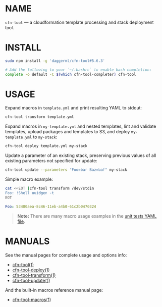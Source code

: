 <!-- vim: set ft=markdown: -->
# NAME

`cfn-tool` &mdash; a cloudformation template processing and stack deployment tool.

# INSTALL

```bash
sudo npm install -g 'daggerml/cfn-tool#5.6.3'
```

```bash
# Add the following to your `~/.bashrc` to enable bash completion:
complete -o default -C $(which cfn-tool-completer) cfn-tool
```

# USAGE

Expand macros in `template.yml` and print resulting YAML to stdout:

```bash
cfn-tool transform template.yml
```

Expand macros in `my-template.yml` and nested templates, lint and validate
templates, upload packages and templates to S3, and deploy `my-template.yml`
to `my-stack`:

```bash
cfn-tool deploy template.yml my-stack
```

Update a parameter of an existing stack, preserving previous values of all
existing parameters not specified for update:

```bash
cfn-tool update --parameters "Foo=bar Baz=baf" my-stack
```

Simple macro example:

```bash
cat <<EOT |cfn-tool transform /dev/stdin
Foo: !Shell uuidgen -t
EOT
```
```yaml
Foo: 53480aea-8c46-11eb-a4b0-61c2b0470324
```

> **Note:** There are many macro usage examples in the [unit tests YAML file][6].

# MANUALS

See the manual pages for complete usage and options info:

* [cfn-tool(1)][1]
* [cfn-tool-deploy(1)][2]
* [cfn-tool-transform(1)][3]
* [cfn-tool-update(1)][4]

And the built-in macros reference manual page:

* [cfn-tool-macros(1)][5]

[1]: http://htmlpreview.github.io/?https://github.com/daggerml/cfn-tool/blob/5.6.3/man/cfn-tool.html
[2]: http://htmlpreview.github.io/?https://github.com/daggerml/cfn-tool/blob/5.6.3/man/cfn-tool-deploy.html
[3]: http://htmlpreview.github.io/?https://github.com/daggerml/cfn-tool/blob/5.6.3/man/cfn-tool-transform.html
[4]: http://htmlpreview.github.io/?https://github.com/daggerml/cfn-tool/blob/5.6.3/man/cfn-tool-update.html
[5]: http://htmlpreview.github.io/?https://github.com/daggerml/cfn-tool/blob/5.6.3/man/cfn-tool-macros.html
[6]: https://github.com/daggerml/cfn-tool/blob/5.6.3/test/macro.tests.yml
